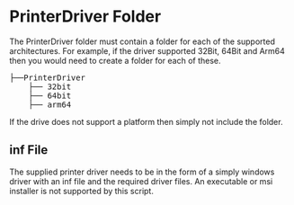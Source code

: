 # PrinterDriver Folder
The PrinterDriver folder must contain a folder for each of the supported architectures. For example, if the driver supported 32Bit, 64Bit and Arm64 then you would need to create a folder for each of these.

<pre>
├──PrinterDriver
    ├── 32bit
    ├── 64bit
    ├── arm64
</pre>

If the drive does not support a platform then simply not include the folder.

## inf File
The supplied printer driver needs to be in the form of a simply windows driver with an inf file and the required driver files. An executable or msi installer is not supported by this script.